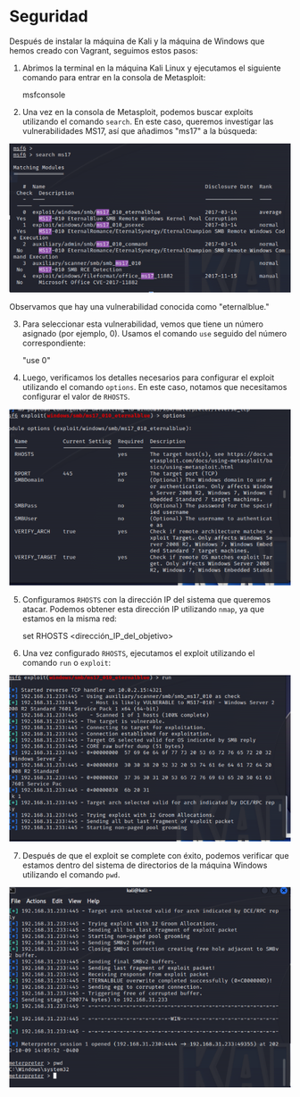 # Seguridad

Después de instalar la máquina de Kali y la máquina de Windows que hemos creado con Vagrant, seguimos estos pasos:

1. Abrimos la terminal en la máquina Kali Linux y ejecutamos el siguiente comando para entrar en la consola de Metasploit:

    msfconsole

2. Una vez en la consola de Metasploit, podemos buscar exploits utilizando el comando `search`. En este caso, queremos investigar las vulnerabilidades MS17, así que añadimos "ms17" a la búsqueda:

![imagen1](./images/Screenshot_3.png)

Observamos que hay una vulnerabilidad conocida como "eternalblue."

3. Para seleccionar esta vulnerabilidad, vemos que tiene un número asignado (por ejemplo, 0). Usamos el comando `use` seguido del número correspondiente:

    "use 0" 

4. Luego, verificamos los detalles necesarios para configurar el exploit utilizando el comando `options`. En este caso, notamos que necesitamos configurar el valor de `RHOSTS`.

![imagen2](./images/Screenshot_4.png)

5. Configuramos `RHOSTS` con la dirección IP del sistema que queremos atacar. Podemos obtener esta dirección IP utilizando `nmap`, ya que estamos en la misma red:

    set RHOSTS <dirección_IP_del_objetivo>

6. Una vez configurado `RHOSTS`, ejecutamos el exploit utilizando el comando `run` o `exploit`:

![imagen3](./images/Screenshot_5.png)


7. Después de que el exploit se complete con éxito, podemos verificar que estamos dentro del sistema de directorios de la máquina Windows utilizando el comando `pwd`.

![imagen4](./images/Screenshot_6.png)
